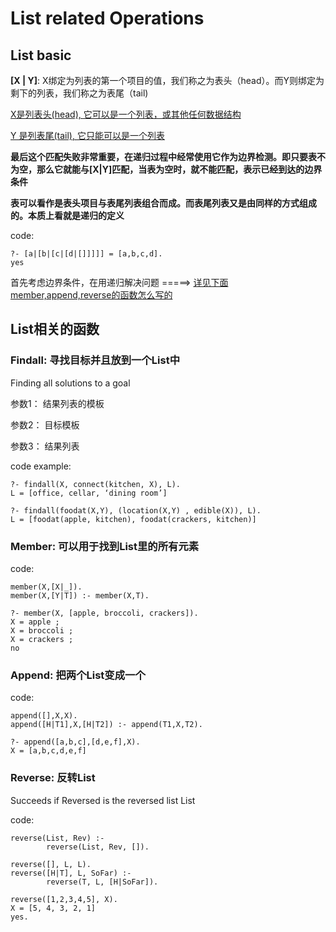# List related Operations

## List basic

**[X | Y]**: X绑定为列表的第一个项目的值，我们称之为表头（head）。而Y则绑定为剩下的列表，我们称之为表尾（tail) 

<u>X是列表头(head), 它可以是一个列表，或其他任何数据结构</u>

<u>Y 是列表尾(tail), 它只能可以是一个列表</u>



**最后这个匹配失败非常重要，在递归过程中经常使用它作为边界检测。即只要表不为空，那么它就能与[X|Y]匹配，当表为空时，就不能匹配，表示已经到达的边界条件**



**表可以看作是表头项目与表尾列表组合而成。而表尾列表又是由同样的方式组成的。本质上看就是递归的定义**



code:

```
?- [a|[b|[c|[d|[]]]]] = [a,b,c,d].
yes
```



首先考虑边界条件，在用递归解决问题 =====>  <u>详见下面member,append,reverse的函数怎么写的</u>



## List相关的函数

### Findall: 寻找目标并且放到一个List中

Finding all solutions to a goal

参数1： 结果列表的模板 

参数2： 目标模板 

参数3： 结果列表 



code example:

```
?- findall(X, connect(kitchen, X), L).
L = [office, cellar, ‘dining room’]

?- findall(foodat(X,Y), (location(X,Y) , edible(X)), L).
L = [foodat(apple, kitchen), foodat(crackers, kitchen)]
```



### Member: 可以用于找到List里的所有元素

code:

```
member(X,[X|_]).
member(X,[Y|T]) :- member(X,T).

?- member(X, [apple, broccoli, crackers]).
X = apple ;
X = broccoli ;
X = crackers ;
no
```



### Append: 把两个List变成一个

code:

```
append([],X,X).
append([H|T1],X,[H|T2]) :- append(T1,X,T2).

?- append([a,b,c],[d,e,f],X).
X = [a,b,c,d,e,f]
```



### Reverse: 反转List 

Succeeds if Reversed is the reversed list List 

code:

```
reverse(List, Rev) :-
        reverse(List, Rev, []).

reverse([], L, L).
reverse([H|T], L, SoFar) :-
        reverse(T, L, [H|SoFar]).
        
reverse([1,2,3,4,5], X).
X = [5, 4, 3, 2, 1]
yes.       
```

